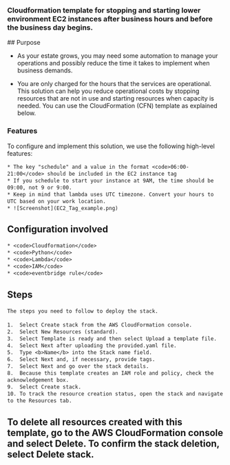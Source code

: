 ### Cloudformation template for stopping and starting lower environment EC2 instances after business hours and before the business day begins.


## Purpose

* As your estate grows, you may need some automation to manage your operations and possibly reduce the time it takes to implement when business demands.

* You are only charged for the hours that the services are operational. This solution can help you reduce operational costs by stopping resources that are not in use and starting resources when capacity is needed. You can use the CloudFormation (CFN) template as explained below.

### Features
To configure and implement this solution, we use the following high-level features:

    * The key "schedule" and a value in the format <code>06:00-21:00</code> should be included in the EC2 instance tag
    * If you schedule to start your instance at 9AM, the time should be 09:00, not 9 or 9:00.
    * Keep in mind that lambda uses UTC timezone. Convert your hours to UTC based on your work location.
    * ![Screenshot](EC2_Tag_example.png)


## Configuration involved

    * <code>Cloudformation</code>
    * <code>Python</code>
    * <code>Lambda</code>
    * <code>IAM</code>
    * <code>eventbridge rule</code>

## Steps
    The steps you need to follow to deploy the stack.

    1.  Select Create stack from the AWS CloudFormation console.
    2.  Select New Resources (standard).
    3.  Select Template is ready and then select Upload a template file.
    4.  Select Next after uploading the provided.yaml file.
    5.  Type <b>Name</b> into the Stack name field.
    6.  Select Next and, if necessary, provide tags.
    7.  Select Next and go over the stack details.
    8.  Because this template creates an IAM role and policy, check the acknowledgement box.
    9.  Select Create stack.
    10. To track the resource creation status, open the stack and navigate to the Resources tab.

## To delete all resources created with this template, go to the AWS CloudFormation console and select Delete. To confirm the stack deletion, select Delete stack.
